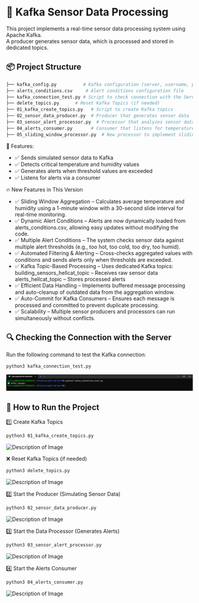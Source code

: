 # 🚀 Kafka Sensor Data Processing

This project implements a real-time sensor data processing system using Apache Kafka.  
A producer generates sensor data, which is processed and stored in dedicated topics.

## 📦 **Project Structure**
```bash
├── kafka_config.py          # Kafka configuration (server, username, password)
├── alerts_conditions.csv     # Alert conditions configuration file
├── kafka_connection_test.py # Script to check connection with the Server
├── delete_topics.py      # Reset Kafka Topics (if needed)
├── 01_kafka_create_topics.py   # Script to create Kafka topics
├── 02_sensor_data_producer.py  # Producer that generates sensor data
├── 03_sensor_alert_processor.py  # Processor that analyzes sensor data and generates alerts
├── 04_alerts_consumer.py       # Consumer that listens for temperature and humidity alerts
├── 05_sliding_window_processor.py  # New processor to implement sliding window and generate alerts


```


📌 Features:

- ✅ Sends simulated sensor data to Kafka
- ✅ Detects critical temperature and humidity values
- ✅ Generates alerts when threshold values are exceeded
- ✅ Listens for alerts via a consumer

🔥 New Features in This Version
- ✅ Sliding Window Aggregation – Calculates average temperature and humidity using a 1-minute window with a 30-second slide interval for real-time monitoring.
- ✅ Dynamic Alert Conditions – Alerts are now dynamically loaded from alerts_conditions.csv, allowing easy updates without modifying the code.
- ✅ Multiple Alert Conditions – The system checks sensor data against multiple alert thresholds (e.g., too hot, too cold, too dry, too humid).
- ✅ Automated Filtering & Alerting – Cross-checks aggregated values with conditions and sends alerts only when thresholds are exceeded.
- ✅ Kafka Topic-Based Processing – Uses dedicated Kafka topics:
building_sensors_hellcat_topic – Receives raw sensor data
alerts_hellcat_topic – Stores processed alerts
- ✅ Efficient Data Handling – Implements buffered message processing and auto-cleanup of outdated data from the aggregation window.
- ✅ Auto-Commit for Kafka Consumers – Ensures each message is processed and committed to prevent duplicate processing.
- ✅ Scalability – Multiple sensor producers and processors can run simultaneously without conflicts.

## 🔍 Checking the Connection with the Server

Run the following command to test the Kafka connection:
``` bash
python3 kafka_connection_test.py
```

![Description of Image](assets/kafka_connection_test.png)

## 🚀 How to Run the Project

1️⃣ Create Kafka Topics

``` bash
python3 01_kafka_create_topics.py
```
![Description of Image](assets/Create_Kafka_Topics.png)

❌ Reset Kafka Topics (if needed)

``` bash
python3 delete_topics.py
```
![Description of Image](assets/Reset_Kafka_Topics.png)

2️⃣ Start the Producer (Simulating Sensor Data)

``` bash
python3 02_sensor_data_producer.py
```
![Description of Image](assets/Producer.png)

3️⃣ Start the Data Processor (Generates Alerts)

``` bash
python3 03_sensor_alert_processor.py
```
![Description of Image](assets/Processor.png)

4️⃣ Start the Alerts Consumer

``` bash
python3 04_alerts_consumer.py
```
![Description of Image](assets/Consumer.png)

